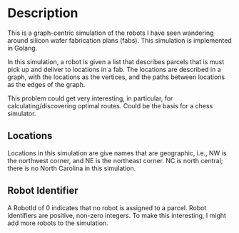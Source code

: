 # Description
This is a graph-centric simulation of the robots I have seen wandering around silicon wafer fabrication plans (fabs).  This simulation is implemented in Golang.

In this simulation, a robot is given a list that describes parcels that is must pick up and deliver to locations in a fab.  The locations are described in a graph, with the locations as the vertices, and the paths between locations as the edges of the graph.

This problem could get very interesting, in particular, for calculating/discovering optimal routes.  Could be the basis for a chess simulator.

## Locations
Locations in this simulation are give names that are geographic, i.e., NW is the northwest corner, and NE is the northeast corner.  NC is north central; there is no North Carolina in this simulation.

## Robot Identifier
A RobotId of 0 indicates that no robot is assigned to a parcel.  Robot identifiers are positive, non-zero integers.  To make this interesting, I might add more robots to the simulation.